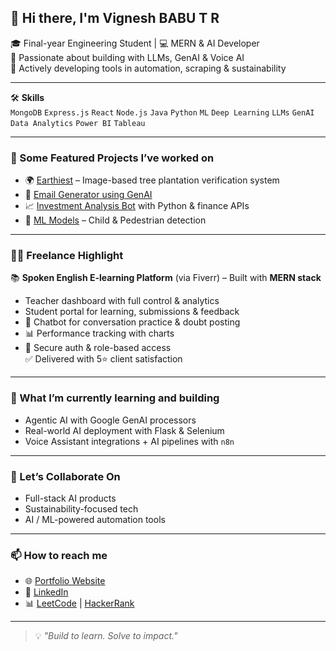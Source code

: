 ## 👋 Hi there, I'm Vignesh BABU T R

🎓 Final-year Engineering Student | 💻 MERN & AI Developer  
🧠 Passionate about building with LLMs, GenAI & Voice AI  
🌱 Actively developing tools in automation, scraping & sustainability  

---

🛠️ **Skills**  
`MongoDB` `Express.js` `React` `Node.js` `Java` `Python` `ML` `Deep Learning` `LLMs` `GenAI`  `Data Analytics` `Power BI` `Tableau`

---

### 🚀 Some Featured Projects I’ve worked on
- 🌍 [Earthiest](https://github.com/VICKY-0017/Earthiest) – Image-based tree plantation verification system  
- 🤖 [Email Generator using GenAI](https://github.com/VICKY-0017/Email_generator-GenAI--main)  
- 📈 [Investment Analysis Bot](https://github.com/VICKY-0017/Invesment_Analysis_Bot) with Python & finance APIs  
- 🚸 [ML Models](https://github.com/VICKY-0017/Pedestrian_Detection_ML_Model) – Child & Pedestrian detection

---

### 👨‍💻 Freelance Highlight

📚 **Spoken English E-learning Platform** (via Fiverr) – Built with **MERN stack**  
- Teacher dashboard with full control & analytics  
- Student portal for learning, submissions & feedback  
- 🤖 Chatbot for conversation practice & doubt posting  
- 📊 Performance tracking with charts  
- 🔐 Secure auth & role-based access  
✅ Delivered with 5⭐ client satisfaction

---

### 🌱 What I’m currently learning and building
- Agentic AI with Google GenAI processors  
- Real-world AI deployment with Flask & Selenium  
- Voice Assistant integrations + AI pipelines with `n8n`

---

### 🤝 Let’s Collaborate On
- Full-stack AI products  
- Sustainability-focused tech  
- AI / ML-powered automation tools

---

### 📫 How to reach me
- 🌐 [Portfolio Website](https://portfolio-yj8s.onrender.com)  
- 💼 [LinkedIn](https://linkedin.com/in/vignesh-babu-t-r-880880250)  
- 📊 [LeetCode](https://leetcode.com/u/vicky_3110) | [HackerRank](https://www.hackerrank.com/profile/t_r_vignesh17)

---

> 💡 *"Build to learn. Solve to impact."*

<!--
**VICKY-0017/VICKY-0017** is a ✨ _special_ ✨ repository because its `README.md` (this file) appears on your GitHub profile.
-->
